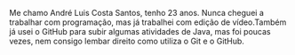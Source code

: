 Me chamo André Luis Costa Santos, tenho 23 anos. Nunca cheguei a trabalhar com programação, mas já trabalhei com edição de vídeo.Também já usei o GitHub para subir algumas atividades de Java, mas foi poucas vezes, nem consigo lembar direito como utiliza o Git e o GitHub.
